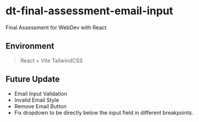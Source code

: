 # dt-final-assessment-email-input

Final Assessment for WebDev with React

## Environment

> React + Vite
> TailwindCSS

## Future Update

- Email Input Validation
- Invalid Email Style
- Remove Email Button
- Fix dropdown to be directly below the input field in different breakpoints.
